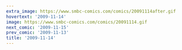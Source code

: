 ```yaml
---
extra_image: https://www.smbc-comics.com/comics/20091114after.gif
hovertext: '2009-11-14'
image: https://www.smbc-comics.com/comics/20091114.gif
next_comic: '2009-11-15'
prev_comic: '2009-11-13'
title: '2009-11-14'
---
```


